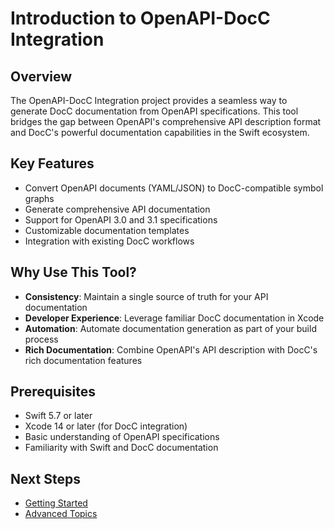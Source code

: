 # Introduction to OpenAPI-DocC Integration

## Overview
The OpenAPI-DocC Integration project provides a seamless way to generate DocC documentation from OpenAPI specifications. This tool bridges the gap between OpenAPI's comprehensive API description format and DocC's powerful documentation capabilities in the Swift ecosystem.

## Key Features
- Convert OpenAPI documents (YAML/JSON) to DocC-compatible symbol graphs
- Generate comprehensive API documentation
- Support for OpenAPI 3.0 and 3.1 specifications
- Customizable documentation templates
- Integration with existing DocC workflows

## Why Use This Tool?
- **Consistency**: Maintain a single source of truth for your API documentation
- **Developer Experience**: Leverage familiar DocC documentation in Xcode
- **Automation**: Automate documentation generation as part of your build process
- **Rich Documentation**: Combine OpenAPI's API description with DocC's rich documentation features

## Prerequisites
- Swift 5.7 or later
- Xcode 14 or later (for DocC integration)
- Basic understanding of OpenAPI specifications
- Familiarity with Swift and DocC documentation

## Next Steps
- [Getting Started](GettingStarted.md)
- [Advanced Topics](AdvancedTopics.md) 
